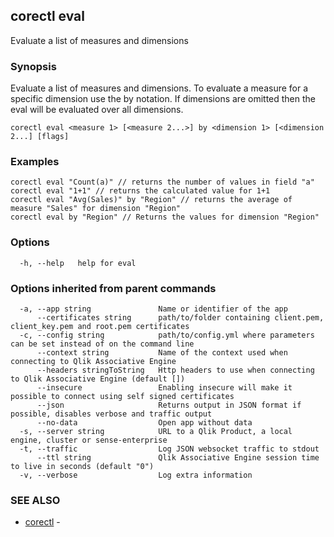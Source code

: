 ## corectl eval

Evaluate a list of measures and dimensions

### Synopsis

Evaluate a list of measures and dimensions. To evaluate a measure for a specific dimension use the <measure> by <dimension> notation. If dimensions are omitted then the eval will be evaluated over all dimensions.

```
corectl eval <measure 1> [<measure 2...>] by <dimension 1> [<dimension 2...] [flags]
```

### Examples

```
corectl eval "Count(a)" // returns the number of values in field "a"
corectl eval "1+1" // returns the calculated value for 1+1
corectl eval "Avg(Sales)" by "Region" // returns the average of measure "Sales" for dimension "Region"
corectl eval by "Region" // Returns the values for dimension "Region"
```

### Options

```
  -h, --help   help for eval
```

### Options inherited from parent commands

```
  -a, --app string               Name or identifier of the app
      --certificates string      path/to/folder containing client.pem, client_key.pem and root.pem certificates
  -c, --config string            path/to/config.yml where parameters can be set instead of on the command line
      --context string           Name of the context used when connecting to Qlik Associative Engine
      --headers stringToString   Http headers to use when connecting to Qlik Associative Engine (default [])
      --insecure                 Enabling insecure will make it possible to connect using self signed certificates
      --json                     Returns output in JSON format if possible, disables verbose and traffic output
      --no-data                  Open app without data
  -s, --server string            URL to a Qlik Product, a local engine, cluster or sense-enterprise
  -t, --traffic                  Log JSON websocket traffic to stdout
      --ttl string               Qlik Associative Engine session time to live in seconds (default "0")
  -v, --verbose                  Log extra information
```

### SEE ALSO

* [corectl](corectl.md)	 - 

